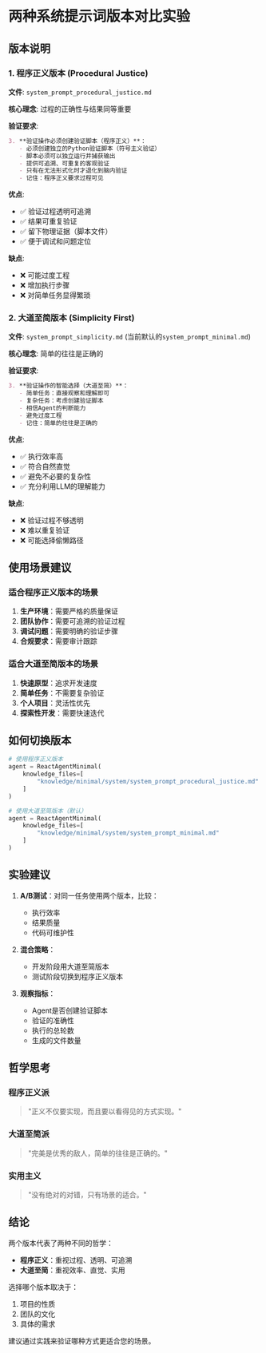 # 两种系统提示词版本对比实验

## 版本说明

### 1. 程序正义版本 (Procedural Justice)
**文件**: `system_prompt_procedural_justice.md`

**核心理念**: 过程的正确性与结果同等重要

**验证要求**:
```markdown
3. **验证操作必须创建验证脚本（程序正义）**：
   - 必须创建独立的Python验证脚本（符号主义验证）
   - 脚本必须可以独立运行并捕获输出
   - 提供可追溯、可重复的客观验证
   - 只有在无法形式化时才退化到脑内验证
   - 记住：程序正义要求过程可见
```

**优点**:
- ✅ 验证过程透明可追溯
- ✅ 结果可重复验证
- ✅ 留下物理证据（脚本文件）
- ✅ 便于调试和问题定位

**缺点**:
- ❌ 可能过度工程
- ❌ 增加执行步骤
- ❌ 对简单任务显得繁琐

### 2. 大道至简版本 (Simplicity First)
**文件**: `system_prompt_simplicity.md` (当前默认的`system_prompt_minimal.md`)

**核心理念**: 简单的往往是正确的

**验证要求**:
```markdown
3. **验证操作的智能选择（大道至简）**：
   - 简单任务：直接观察和理解即可
   - 复杂任务：考虑创建验证脚本
   - 相信Agent的判断能力
   - 避免过度工程
   - 记住：简单的往往是正确的
```

**优点**:
- ✅ 执行效率高
- ✅ 符合自然直觉
- ✅ 避免不必要的复杂性
- ✅ 充分利用LLM的理解能力

**缺点**:
- ❌ 验证过程不够透明
- ❌ 难以重复验证
- ❌ 可能选择偷懒路径

## 使用场景建议

### 适合程序正义版本的场景
1. **生产环境**：需要严格的质量保证
2. **团队协作**：需要可追溯的验证过程
3. **调试问题**：需要明确的验证步骤
4. **合规要求**：需要审计跟踪

### 适合大道至简版本的场景
1. **快速原型**：追求开发速度
2. **简单任务**：不需要复杂验证
3. **个人项目**：灵活性优先
4. **探索性开发**：需要快速迭代

## 如何切换版本

```python
# 使用程序正义版本
agent = ReactAgentMinimal(
    knowledge_files=[
        "knowledge/minimal/system/system_prompt_procedural_justice.md"
    ]
)

# 使用大道至简版本（默认）
agent = ReactAgentMinimal(
    knowledge_files=[
        "knowledge/minimal/system/system_prompt_minimal.md"
    ]
)
```

## 实验建议

1. **A/B测试**：对同一任务使用两个版本，比较：
   - 执行效率
   - 结果质量
   - 代码可维护性

2. **混合策略**：
   - 开发阶段用大道至简版本
   - 测试阶段切换到程序正义版本

3. **观察指标**：
   - Agent是否创建验证脚本
   - 验证的准确性
   - 执行的总轮数
   - 生成的文件数量

## 哲学思考

### 程序正义派
> "正义不仅要实现，而且要以看得见的方式实现。"

### 大道至简派
> "完美是优秀的敌人，简单的往往是正确的。"

### 实用主义
> "没有绝对的对错，只有场景的适合。"

## 结论

两个版本代表了两种不同的哲学：
- **程序正义**：重视过程、透明、可追溯
- **大道至简**：重视效率、直觉、实用

选择哪个版本取决于：
1. 项目的性质
2. 团队的文化
3. 具体的需求

建议通过实践来验证哪种方式更适合您的场景。